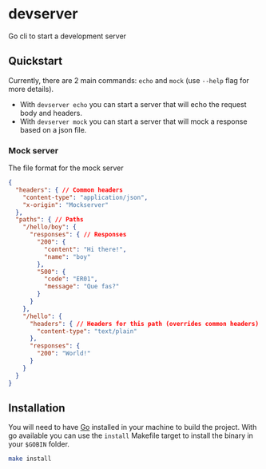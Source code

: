 # devserver
Go cli to start a development server

## Quickstart
Currently, there are 2 main commands: `echo` and `mock` (use `--help` flag for more details).
- With `devserver echo` you can start a server that will echo the request body and headers.
- With `devserver mock` you can start a server that will mock a response based on a json file.

### Mock server
The file format for the mock server
```json lines
{
  "headers": { // Common headers
    "content-type": "application/json",
    "x-origin": "Mockserver"
  },
  "paths": { // Paths
    "/hello/boy": {
      "responses": { // Responses
        "200": {
          "content": "Hi there!",
          "name": "boy"
        },
        "500": {
          "code": "ER01",
          "message": "Que fas?"
        }
      }
    },
    "/hello": {
      "headers": { // Headers for this path (overrides common headers)
        "content-type": "text/plain"
      },
      "responses": {
        "200": "World!"
      }
    }
  }
}
```

## Installation
You will need to have [Go](https://golang.org/doc/install) installed in your machine to build the project.
With go available you can use the `install` Makefile target to install the binary in your `$GOBIN` folder.
```bash
make install
```